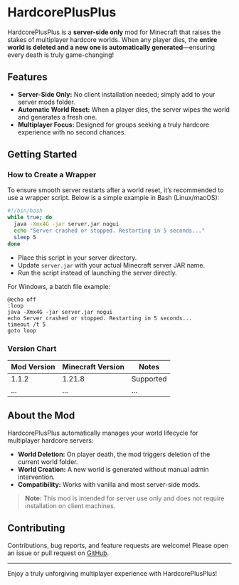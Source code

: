 # HardcorePlusPlus

HardcorePlusPlus is a **server-side only** mod for Minecraft that raises the stakes of multiplayer hardcore worlds. When any player dies, the **entire world is deleted and a new one is automatically generated**—ensuring every death is truly game-changing!

## Features

- **Server-Side Only:** No client installation needed; simply add to your server mods folder.
- **Automatic World Reset:** When a player dies, the server wipes the world and generates a fresh one.
- **Multiplayer Focus:** Designed for groups seeking a truly hardcore experience with no second chances.

## Getting Started

### How to Create a Wrapper

To ensure smooth server restarts after a world reset, it’s recommended to use a wrapper script. Below is a simple example in Bash (Linux/macOS):

```bash
#!/bin/bash
while true; do
  java -Xmx4G -jar server.jar nogui
  echo "Server crashed or stopped. Restarting in 5 seconds..."
  sleep 5
done
```

- Place this script in your server directory.
- Update `server.jar` with your actual Minecraft server JAR name.
- Run the script instead of launching the server directly.

For Windows, a batch file example:

```batch
@echo off
:loop
java -Xmx4G -jar server.jar nogui
echo Server crashed or stopped. Restarting in 5 seconds...
timeout /t 5
goto loop
```

### Version Chart

| Mod Version | Minecraft Version | Notes           |
|-------------|------------------|-----------------|
| 1.1.2      | 1.21.8           | Supported  |
| ...         | ...              | ...             |



## About the Mod

HardcorePlusPlus automatically manages your world lifecycle for multiplayer hardcore servers:

- **World Deletion:** On player death, the mod triggers deletion of the current world folder.
- **World Creation:** A new world is generated without manual admin intervention.
- **Compatibility:** Works with vanilla and most server-side mods.

> **Note:** This mod is intended for server use only and does not require installation on client machines.

## Contributing

Contributions, bug reports, and feature requests are welcome! Please open an issue or pull request on [GitHub](https://github.com/DeisDev/HardcorePlusPlus).

---

Enjoy a truly unforgiving multiplayer experience with HardcorePlusPlus!
